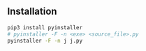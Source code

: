 ## Installation
```bash
pip3 install pyinstaller
# pyinstaller -F -n <exe> <source_file>.py
pyinstaller -F -n j j.py
```
